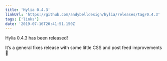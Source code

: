 ```yaml
---
title: 'Hylia 0.4.3'
linkUrl: 'https://github.com/andybelldesign/hylia/releases/tag/0.4.3'
tags: ['links'] 
date: '2019-07-16T20:41:51.150Z'
---
```

Hylia 0.4.3 has been released! 

It’s a general fixes release with some little CSS and post feed improvements 🚀 